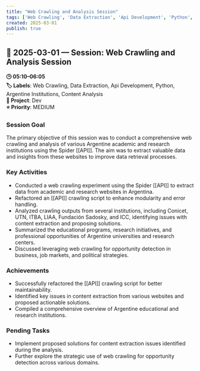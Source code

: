 ```yaml
---
title: "Web Crawling and Analysis Session"
tags: ['Web Crawling', 'Data Extraction', 'Api Development', 'Python', 'Argentine Institutions', 'Content Analysis']
created: 2025-03-01
publish: true
---
```


## 📅 2025-03-01 — Session: Web Crawling and Analysis Session

**🕒 05:10–06:05**  
**🏷️ Labels**: Web Crawling, Data Extraction, Api Development, Python, Argentine Institutions, Content Analysis  
**📂 Project**: Dev  
**⭐ Priority**: MEDIUM  


### Session Goal
The primary objective of this session was to conduct a comprehensive web crawling and analysis of various Argentine academic and research institutions using the Spider [[API]]. The aim was to extract valuable data and insights from these websites to improve data retrieval processes.

### Key Activities
- Conducted a web crawling experiment using the Spider [[API]] to extract data from academic and research websites in Argentina.
- Refactored an [[API]] crawling script to enhance modularity and error handling.
- Analyzed crawling outputs from several institutions, including Conicet, UTN, ITBA, LIAA, Fundación Sadosky, and ICC, identifying issues with content extraction and proposing solutions.
- Summarized the educational programs, research initiatives, and professional opportunities of Argentine universities and research centers.
- Discussed leveraging web crawling for opportunity detection in business, job markets, and political strategies.

### Achievements
- Successfully refactored the [[API]] crawling script for better maintainability.
- Identified key issues in content extraction from various websites and proposed actionable solutions.
- Compiled a comprehensive overview of Argentine educational and research institutions.

### Pending Tasks
- Implement proposed solutions for content extraction issues identified during the analysis.
- Further explore the strategic use of web crawling for opportunity detection across various domains.
